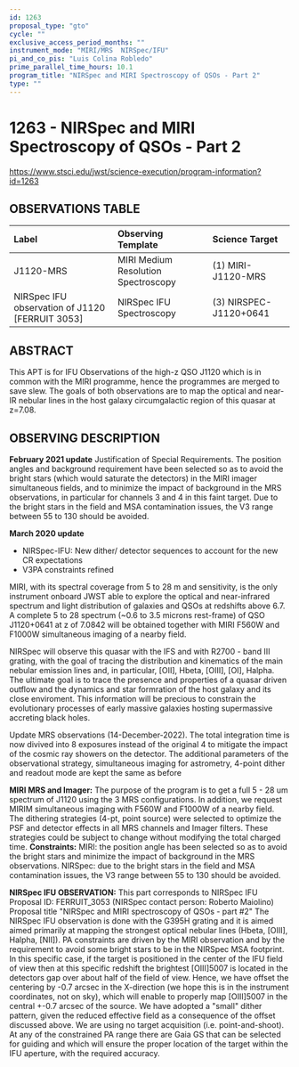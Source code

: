 ```yaml
---
id: 1263
proposal_type: "gto"
cycle: ""
exclusive_access_period_months: ""
instrument_mode: "MIRI/MRS  NIRSpec/IFU"
pi_and_co_pis: "Luis Colina Robledo"
prime_parallel_time_hours: 10.1
program_title: "NIRSpec and MIRI Spectroscopy of QSOs - Part 2"
type: ""
---
```

# 1263 - NIRSpec and MIRI Spectroscopy of QSOs - Part 2
https://www.stsci.edu/jwst/science-execution/program-information?id=1263
## OBSERVATIONS TABLE
| Label                                       | Observing Template                    | Science Target           |
| :------------------------------------------ | :------------------------------------ | :----------------------- |
| J1120-MRS                                   | MIRI Medium Resolution Spectroscopy | (1) MIRI-J1120-MRS       |
| NIRSpec IFU observation of J1120 [FERRUIT 3053] | NIRSpec IFU Spectroscopy              | (3) NIRSPEC-J1120+0641 |

## ABSTRACT

This APT is for IFU Observations of the high-z QSO J1120 which is in common with the MIRI programme, hence the programmes are merged to save slew. The goals of both observations are to map the optical and near-IR nebular lines in the host galaxy circumgalactic region of this quasar at z=7.08.

## OBSERVING DESCRIPTION

**February 2021 update**
Justification of Special Requirements.
The position angles and background requirement have been selected so as to avoid the bright stars (which would saturate the detectors) in the MIRI imager simultaneous fields, and to minimize the impact of background in the MRS observations, in particular for channels 3 and 4 in this faint target. Due to the bright stars in the field and MSA contamination issues, the V3 range between 55 to 130 should be avoided.

**March 2020 update**
- NIRSpec-IFU: New dither/ detector sequences to account for the new CR expectations
- V3PA constraints refined

MIRI, with its spectral coverage from 5 to 28 m and sensitivity, is the only instrument onboard JWST able to explore the optical and near-infrared spectrum and light distribution of galaxies and QSOs at redshifts above 6.7. A complete 5 to 28 spectrum (~0.6 to 3.5 microns rest-frame) of QSO J1120+0641 at z of 7.0842 will be obtained together with MIRI F560W and F1000W simultaneous imaging of a nearby field.

NIRSpec will observe this quasar with the IFS and with R2700 - band III grating, with the goal of tracing the distribution and kinematics of the main nebular emission lines and, in particular, [OII], Hbeta, [OIII], [OI], Halpha. The ultimate goal is to trace the presence and properties of a quasar driven outflow and the dynamics and star formration of the host galaxy and its close enviroment. This information will be precious to constrain the evolutionary processes of early massive galaxies hosting supermassive accreting black holes.

Update MRS observations (14-December-2022). The total integration time is now divived into 8 exposures instead of the original 4 to mitigate the impact of the cosmic ray showers on the detector. The additional parameters of the observational strategy, simultaneous imaging for astrometry, 4-point dither and readout mode are kept the same as before

**MIRI MRS and Imager:**
The purpose of the program is to get a full 5 - 28 um spectrum of J1120 using the 3 MRS configurations. In addition, we request MIRIM simultaneous imaging with F560W and F1000W of a nearby field.
The dithering strategies (4-pt, point source) were selected to optimize the PSF and detector effects in all MRS channels and Imager filters. These strategies could be subject to change without modifying the total charged time.
**Constraints:**
MIRI: the position angle has been selected so as to avoid the bright stars and minimize the impact of background in the MRS observations.
NIRSpec: due to the bright stars in the field and MSA contamination issues, the V3 range between 55 to 130 should be avoided.

**NIRSpec IFU OBSERVATION:**
This part corresponds to NIRSpec IFU Proposal ID: FERRUIT_3053
(NIRSpec contact person: Roberto Maiolino)
Proposal title "NIRSpec and MIRI spectroscopy of QSOs - part #2"
The NIRSpec IFU observation is done with the G395H grating and it is aimed aimed primarily at mapping the strongest optical nebular lines (Hbeta, [OIII], Halpha, [NII]).
PA constraints are driven by the MIRI observation and by the requirement to avoid some bright stars to be in the NIRSpec MSA footprint.
In this specific case, if the target is positioned in the center of the IFU field of view then at this specific redshift the brightest [OIII]5007 is located in the detectors gap over about half of the field of view. Hence, we have offset the centering by -0.7 arcsec in the X-direction (we hope this is in the instrument coordinates, not on sky), which will enable to properly map [OIII]5007 in the central +-0.7 arcsec of the source.
We have adopted a "small" dither pattern, given the reduced effective field as a consequence of the offset discussed above.
We are using no target acquisition (i.e. point-and-shoot).
At any of the constrained PA range there are Gaia GS that can be selected for guiding and which will ensure the proper location of the target within the IFU aperture, with the required accuracy.